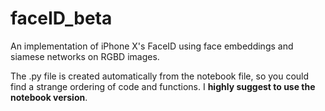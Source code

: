 # faceID_beta
An implementation of iPhone X's FaceID using face embeddings and siamese networks on RGBD images.

The .py file is created automatically from the notebook file, so you could find a strange ordering of code and functions. I **highly suggest to use the notebook version**.
